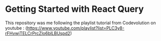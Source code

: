 # Getting Started with React Query

This repository was me following the playlist tutorial from Codevolution on youtube : (https://www.youtube.com/playlist?list=PLC3y8-rFHvwjTELCrPrcZlo6blLBUspd2)
